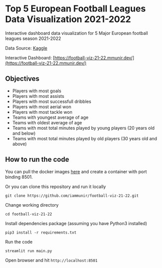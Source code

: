 # Top 5 European Football Leagues Data Visualization 2021-2022

Interactive dashboard data visualization for 5 Major European football leagues season 2021-2022

Data Source: [Kaggle](https://www.kaggle.com/datasets/vivovinco/20212022-football-player-stats?select=2021-2022+Football+Player+Stats.csv)

Interactive Dashboard: [https://football-viz-21-22.mmunir.dev/](https://football-viz-21-22.mmunir.dev/)

## Objectives

- Players with most goals
- Players with most assists
- Players with most successfull dribbles
- Players with most aerial won
- Players with most tackle won
- Teams with youngest average of age
- Teams with oldest average of age
- Teams with most total minutes played by young players (20 years old and below)
- Teams with most total minutes played by old players (30 years old and above)

## How to run the code

You can pull the docker images [here](https://hub.docker.com/repository/docker/mmunir/football-viz-21-22/tags?page=1&ordering=last_updated) and create a container with port binding 8501.

Or you can clone this repository and run it locally

`git clone https://github.com/iammunir/football-viz-21-22.git`

Change working directory

`cd football-viz-21-22`

Install dependencies package (assuming you have Python3 installed)

`pip3 install -r requirements.txt`

Run the code

`streamlit run main.py`

Open browser and hit `http://localhost:8501`